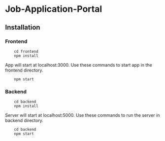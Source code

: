 # Job-Application-Portal

## Installation

### Frontend

```
    cd frontend
    npm install
```

App will start at localhost:3000. Use these commands to start app in the frontend directory.

```
    npm start
```

### Backend

```
    cd backend
    npm install
```

Server will start at localhost:5000. Use these commands to run the server in backend directory.

```
    cd backend
    npm start
```
